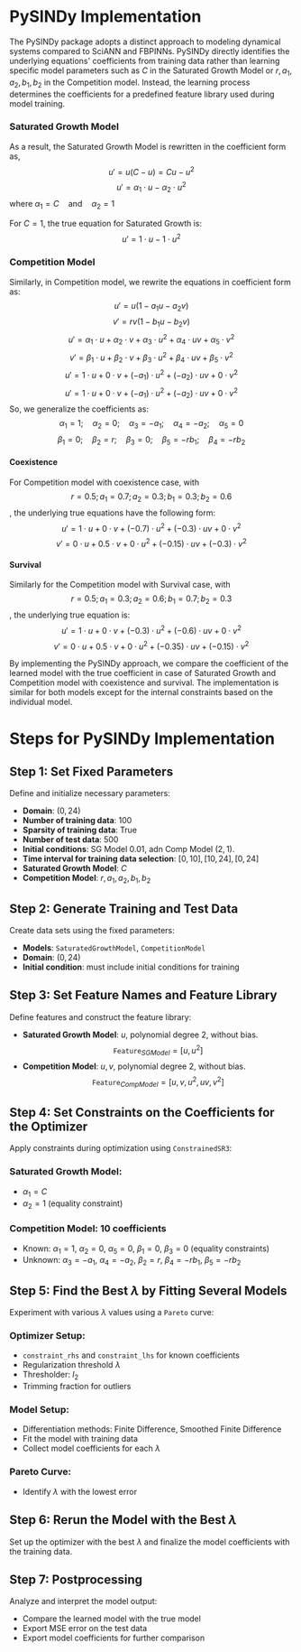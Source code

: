# PySINDy Implementation

The PySINDy package adopts a distinct approach to modeling dynamical systems compared to SciANN and FBPINNs. PySINDy directly identifies the underlying equations' coefficients from training data rather than learning specific model parameters such as $C$ in the Saturated Growth Model or $r, a_1, a_2, b_1, b_2$ in the Competition model. Instead, the learning process determines the coefficients for a predefined feature library used during model training.

### Saturated Growth Model 
As a result, the Saturated Growth Model is rewritten in the coefficient form as,
$$u' = u(C-u) = Cu- u^2 $$
$$u' = \alpha_1 \cdot u - \alpha_2 \cdot u^2 $$
where $\alpha_1 = C \quad \text{and} \quad \alpha_2 = 1$

For $C=1$, the true equation for Saturated Growth is:
$$u' = 1 \cdot u - 1 \cdot u^2$$

### Competition Model

Similarly, in Competition model, we rewrite the equations in coefficient form as:
$$ u' = u(1-a_1 u- a_2 v) $$
$$v' = rv(1- b_1 u - b_2 v) $$
$$u' = \alpha_1 \cdot u + \alpha_2 \cdot v + \alpha_3 \cdot u^2  + \alpha_4 \cdot uv + \alpha_5 \cdot v^2$$
$$v' =  \beta_1 \cdot u + \beta_2 \cdot v + \beta_3 \cdot u^2 + \beta_4 \cdot uv + \beta_5 \cdot v^2$$
$$u' = 1 \cdot u + 0 \cdot v + (-a_1) \cdot u^2 + (-a_2) \cdot uv + 0 \cdot v^2$$
$$u' = 1 \cdot u + 0 \cdot v + (-a_1) \cdot u^2 + (-a_2) \cdot uv + 0 \cdot v^2$$
So, we generalize the coefficients as:
$$\alpha_1 = 1; \quad \alpha_2 = 0 ;\quad \alpha_3 = -a_1; \quad \alpha_4 = -a_2; \quad \alpha_5 = 0$$
$$\beta_1 = 0;\quad \beta_2= r;\quad \beta_3 = 0; \quad \beta_5 = -rb_1 ;\quad \beta_4 = -rb_2$$
#### Coexistence
For Competition model with coexistence case, with $$r = 0.5;  a_1 = 0.7;  a_2 =0.3;  b_1 = 0.3;  b_2 = 0.6$$, the underlying true equations have the following form:
$$u' = 1 \cdot u + 0 \cdot v + (-0.7) \cdot u^2 + (-0.3) \cdot uv + 0 \cdot v^2$$
$$v' =  0 \cdot u + 0.5 \cdot v + 0 \cdot u^2 + (-0.15) \cdot uv + (-0.3) \cdot v^2$$

#### Survival
Similarly for the Competition model with Survival case, with $$r = 0.5;  a_1 = 0.3;  a_2 =0.6;  b_1 = 0.7;  b_2 = 0.3$$, the underlying true equation is:
$$ u' = 1 \cdot u + 0 \cdot v + (-0.3) \cdot u^2 + (-0.6) \cdot uv + 0 \cdot v^2$$
$$v' =  0 \cdot u + 0.5 \cdot v + 0 \cdot u^2 + (-0.35) \cdot uv + (-0.15) \cdot v^2$$

By implementing the PySINDy approach, we compare the coefficient of the learned model with the true coefficient in case of Saturated Growth and  Competition model with coexistence and survival. The implementation is similar for both models except for the internal constraints based on the individual model.


# Steps for PySINDy Implementation

## Step 1: Set Fixed Parameters
Define and initialize necessary parameters:
- **Domain**: $(0, 24)$
- **Number of training data**: 100
- **Sparsity of training data**: True
- **Number of test data**: 500
- **Initial conditions**: SG Model $0.01$, adn Comp Model $(2,1)$.
- **Time interval for training data selection**: $[0,10],[10,24],[0,24]$
- **Saturated Growth Model**: $C$
- **Competition Model**: $r, a_1, a_2, b_1, b_2$

## Step 2: Generate Training and Test Data
Create data sets using the fixed parameters:
- **Models**: `SaturatedGrowthModel`, `CompetitionModel`
- **Domain**: $(0, 24)$
- **Initial condition**: must include initial conditions for training

## Step 3: Set Feature Names and Feature Library
Define features and construct the feature library:
- **Saturated Growth Model**: $u$, polynomial degree 2, without bias.
  $$\texttt{Feature}_{SGModel} = [u, u^2]$$
- **Competition Model**: $u, v$, polynomial degree 2, without bias. 
$$\texttt{Feature}_{CompModel} = [u, v, u^2, uv, v^2]
$$

## Step 4: Set Constraints on the Coefficients for the Optimizer
Apply constraints during optimization using `ConstrainedSR3`:

### Saturated Growth Model:
- $\alpha_1 = C$
- $\alpha_2 = 1$ (equality constraint)

### Competition Model: 10 coefficients
- Known: $\alpha_1 = 1$, $\alpha_2 = 0$, $\alpha_5 = 0$, $\beta_1 = 0$, $\beta_3 = 0$ (equality constraints)
- Unknown: $\alpha_3 = -a_1$, $\alpha_4 = -a_2$, $\beta_2 = r$, $\beta_4 = -rb_1$, $\beta_5 = -rb_2$

## Step 5: Find the Best $\lambda$ by Fitting Several Models
Experiment with various $\lambda$ values using a `Pareto` curve:

### Optimizer Setup:
- `constraint_rhs` and `constraint_lhs` for known coefficients
- Regularization threshold $\lambda$
- Thresholder: $l_2$
- Trimming fraction for outliers

### Model Setup:
- Differentiation methods: Finite Difference, Smoothed Finite Difference
- Fit the model with training data
- Collect model coefficients for each $\lambda$

### Pareto Curve:
- Identify $\lambda$ with the lowest error

## Step 6: Rerun the Model with the Best $\lambda$
Set up the optimizer with the best $\lambda$ and finalize the model coefficients with the training data.

## Step 7: Postprocessing
Analyze and interpret the model output:

- Compare the learned model with the true model
- Export MSE error on the test data
- Export model coefficients for further comparison

<!-- This summary encapsulates the key steps and parameters for implementing the PySINDy approach, ensuring the essential equations and notations are clearly presented. -->
